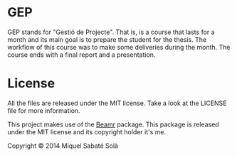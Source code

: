 
# GEP

GEP stands for "Gestió de Projecte". That is, is a course that lasts for
a month and its main goal is to prepare the student for the thesis. The
workflow of this course was to make some deliveries during the month. The
course ends with a final report and a presentation.

# License

All the files are released under the MIT license. Take a look at the LICENSE
file for more information.

This project makes use of the [Beamr](https://github.com/mssola/beamr)
package. This package is released under the MIT license and its copyright
holder it's me.

Copyright &copy; 2014 Miquel Sabaté Solà

